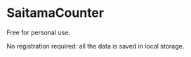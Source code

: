 # SaitamaCounter
Free for personal use.

No registration required: all the data is saved in local storage.
